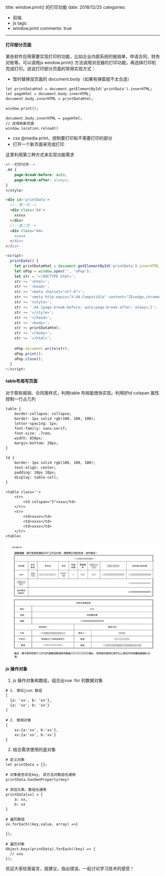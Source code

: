 title: window.print() 的打印功能
date: 2018/12/25
categories:
- 前端
- js
tags:
- window.print
comments: true
---

#### 打印部分页面
某些软件应用需要实现打印的功能，比如企业内部系统的报销单，申请合同，财务对账等。可以调用js window.print() 方法调用浏览器的打印功能，再选择打印机完成打印。说说打印部分页面的常用实现方式：
* 暂时替换现页面的 document.body（如果有弹窗就不太合适）
```
let printDataHtml = document.getElementById('printData').innerHTML;
let pageHtml = document.body.innerHTML;
document.body.innerHTML = printDataHtml;

window.print();

document.body.innerHTML = pageHtml;
// 还得刷新页面
window.location.reload()
```
* css @media print，控制要打印和不需要打印的部分
* 打开一个新页面来完成打印

这里利用第三种方式来实现功能需求
```css
<!--打印分页-->
.A4 {          
    page-break-before: auto;          
    page-break-after: always;  
}
</style>
```
```html
<div id='printData'>
  <!--第一页-->
  <div class='A4'>
    xxxxx
  </div>
  <!--第二页-->
  <div class="A4>
    xxxxx
  </div>
</div>
```
```js
<script>
  printDate() {
    let printDataHtml = document.getElementById('printData').innerHTML;
    let oPop = window.open('', 'oPop');
    let str = '<!DOCTYPE html>';
    str += '<html>';
    str += '<head>';
    str += '<meta charset="utf-8">';
    str += '<meta http-equiv="X-UA-Compatible" content="IE=edge,chrome=1">';
    str += '<style>';
    str += '.A4 {page-break-before: auto;page-break-after: always;}';
    str += '</style>';
    str += '</head>';
    str += '<body>';
    str += printDataHtml;
    str += '</body>';
    str += '</html>';

    oPop.document.write(str);
    oPop.print();
    oPop.close();
  }
</script>
```
#### table布局写页面
对于那些报销、合同类样式，利用table 布局能很快实现。利用好td colspan 属性控制一行占几列
```
table {
    border-collapse: collapse;
    border: 2px solid rgb(100, 100, 100);
    letter-spacing: 1px;
    font-family: sans-serif;
    font-size: .7rem;
    width: 850px;
    margin-bottom: 20px;
}

td {
    border: 1px solid rgb(100, 100, 100);
    text-align: center;
    padding: 10px 10px;
    display: table-cell;
}

<table class=''>
    <tr>
        <td colspan="3">xxx</td>
    </tr>
    <tr>
        <td>xxxx</td>
        <td>xxxx</td>
        <td>xxxx</td>
    </tr>
<table>
```

![duck1](/images/20181225/print1.png)

#### js 操作对象
1. js 操作对象和数组，组合出vue :for 的数据对象
```
# 1. 类似json 数组
[
  {a: 'xx', b: 'xx'},
  {a: 'xx', b: 'xx'}
]

# 2. 使用对象
{
    xx:{a:'xx', b:'xx'},
    xx:{a:'xx', b:'xx'}
} 
```
2. 结合需求使用的是对象
```
# 定义对象
let printData = {};

# 对象是否存在key, 该方法对数组也通用
printData.hasOwnProperty(key)

# 添加元素，数组也通用
printData[xx] = {
    a: xx,
    b: xx
}

# 遍历数组
xx.forEach((key,value, array) =>{
    
});

# 遍历对象
Object.keys(printData).forEach((key) => {
  // xxx
});
```

欢迎大家给我留言，提建议，指出错误，一起讨论学习技术的感受！
